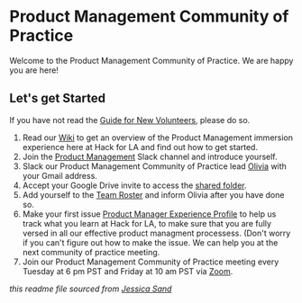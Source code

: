 # Product Management Community of Practice 

Welcome to the Product Management Community of Practice. We are happy you are here!

## Let's get Started

If you have not read the [Guide for New Volunteers](https://www.hackforla.org/getting-started), please do so.  

1. Read our [Wiki](https://github.com/hackforla/product-management/wiki) to get an overview of the Product Management immersion experience here at Hack for LA and find out how to get started.
1. Join the [Product Management](https://hackforla.slack.com/archives/C010LNXH2JY) Slack channel and introduce yourself.
1. Slack our Product Management Community of Practice lead [Olivia](https://hackforla.slack.com/team/U01GJC7VC6L) with your Gmail address.
1. Accept your Google Drive invite to access the [shared folder](https://drive.google.com/drive/folders/1lO8k_0Z1UejkuRlNMYlUl2xlqgyBmvrF?usp=sharing).
1. Add yourself to the [Team Roster](https://docs.google.com/spreadsheets/d/1SBdwrwBa-XIV2LCLha4DDL5r_-VN5FPu82moVVbgYcY/edit?usp=sharing) and inform Olivia after you have done so.
1. Make your first issue [Product Manager Experience Profile](https://github.com/hackforla/product-management/issues/new?assignees=&labels=feature%3A+experience+profile&template=product-manager-experience-profile.md&title=Experience+Profile%3A+%5BYour+Name%5D) to help us track what you learn at Hack for LA, to make sure that you are fully versed in all our effective product managment processess.  (Don't worry if you can't figure out how to make the issue.  We can help you at the next community of practice meeting.
1. Join our Product Management Community of Practice meeting every Tuesday at 6 pm PST and Friday at 10 am PST via [Zoom](https://us02web.zoom.us/j/81435536017?pwd=eHNtNm5SVnpickxqUHRlbFJtS2tJUT09).

*this readme file sourced from [Jessica Sand](http://jessicasand.com/other-stuff/just-enough-docs/)*
